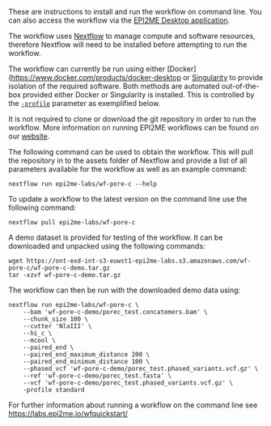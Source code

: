 
These are instructions to install and run the workflow on command line.
You can also access the workflow via the
[EPI2ME Desktop application](https://labs.epi2me.io/downloads/).

The workflow uses [Nextflow](https://www.nextflow.io/) to manage
compute and software resources,
therefore Nextflow will need to be
installed before attempting to run the workflow.

The workflow can currently be run using either
[Docker](https://www.docker.com/products/docker-desktop
or [Singularity](https://docs.sylabs.io/guides/3.0/user-guide/index.html)
to provide isolation of the required software.
Both methods are automated out-of-the-box provided
either Docker or Singularity is installed.
This is controlled by the
[`-profile`](https://www.nextflow.io/docs/latest/config.html#config-profiles)
parameter as exemplified below.

It is not required to clone or download the git repository
in order to run the workflow.
More information on running EPI2ME workflows can
be found on our [website](https://labs.epi2me.io/wfindex).

The following command can be used to obtain the workflow.
This will pull the repository in to the assets folder of
Nextflow and provide a list of all parameters
available for the workflow as well as an example command:

```
nextflow run epi2me-labs/wf-pore-c --help
```
To update a workflow to the latest version on the command line use
the following command:
```
nextflow pull epi2me-labs/wf-pore-c
```

A demo dataset is provided for testing of the workflow.
It can be downloaded and unpacked using the following commands:
```
wget https://ont-exd-int-s3-euwst1-epi2me-labs.s3.amazonaws.com/wf-pore-c/wf-pore-c-demo.tar.gz
tar -xzvf wf-pore-c-demo.tar.gz
```
The workflow can then be run with the downloaded demo data using:
```
nextflow run epi2me-labs/wf-pore-c \
	--bam 'wf-pore-c-demo/porec_test.concatemers.bam' \
	--chunk_size 100 \
	--cutter 'NlaIII' \
	--hi_c \
	--mcool \
	--paired_end \
	--paired_end_maximum_distance 200 \
	--paired_end_minimum_distance 100 \
	--phased_vcf 'wf-pore-c-demo/porec_test.phased_variants.vcf.gz' \
	--ref 'wf-pore-c-demo/porec_test.fasta' \
	--vcf 'wf-pore-c-demo/porec_test.phased_variants.vcf.gz' \
	-profile standard
```

For further information about running a workflow on
the command line see https://labs.epi2me.io/wfquickstart/
